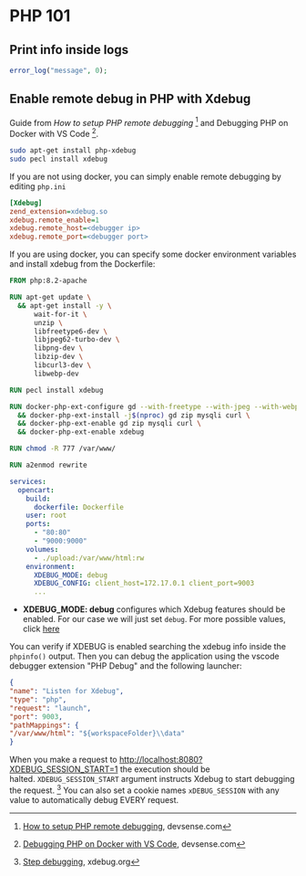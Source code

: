 
# PHP 101
## Print info inside logs

```php
error_log("message", 0);
```

## Enable remote debug in PHP with Xdebug

Guide from *How to setup PHP remote debugging* [^remote-debug-php] and Debugging PHP on Docker with VS Code [^remote-debug-php-docker].

```sh
sudo apt-get install php-xdebug
sudo pecl install xdebug
```

[^remote-debug-php]: [How to setup PHP remote debugging](https://blog.devsense.com/2020/remote-debugging), devsense.com
[^remote-debug-php-docker]: [Debugging PHP on Docker with VS Code](https://blog.devsense.com/2019/debugging-php-on-docker-with-visual-studio-code), devsense.com

If you are not using docker, you can simply enable remote debugging by editing `php.ini`

```ini title:"php.ini"
[Xdebug]
zend_extension=xdebug.so
xdebug.remote_enable=1
xdebug.remote_host=<debugger ip>
xdebug.remote_port=<debugger port>
```

If you are using docker, you can specify some docker environment variables and install xdebug from the Dockerfile:

```Dockerfile title:Dockerfile
FROM php:8.2-apache

RUN apt-get update \
  && apt-get install -y \
      wait-for-it \
      unzip \
      libfreetype6-dev \
      libjpeg62-turbo-dev \
      libpng-dev \
      libzip-dev \
      libcurl3-dev \
	  libwebp-dev

RUN pecl install xdebug

RUN docker-php-ext-configure gd --with-freetype --with-jpeg --with-webp \
  && docker-php-ext-install -j$(nproc) gd zip mysqli curl \
  && docker-php-ext-enable gd zip mysqli curl \
  && docker-php-ext-enable xdebug

RUN chmod -R 777 /var/www/

RUN a2enmod rewrite
```

```yml title:docker-compose.yml
services:
  opencart:
    build: 
      dockerfile: Dockerfile
    user: root
    ports:
      - "80:80"
      - "9000:9000"
    volumes:
      - ./upload:/var/www/html:rw
    environment:
      XDEBUG_MODE: debug
      XDEBUG_CONFIG: client_host=172.17.0.1 client_port=9003
      ...
```

- **XDEBUG_MODE: debug** configures which Xdebug features should be enabled. For our case we will just set `debug`. For more possible values, click [here](https://xdebug.org/docs/step_debug#mode)

You can verify if XDEBUG is enabled searching the xdebug info inside the `phpinfo()` output. Then you can debug the application using the vscode debugger extension "PHP Debug" and the following launcher:
```json title:"launch-xdebug.json"
{
"name": "Listen for Xdebug",
"type": "php",
"request": "launch",
"port": 9003,
"pathMappings": {
"/var/www/html": "${workspaceFolder}\\data"
}
```

When you make a request to [http://localhost:8080?XDEBUG_SESSION_START=1](http://localhost:8080/?XDEBUG_SESSION_START=1) the execution should be halted. `XDEBUG_SESSION_START` argument instructs Xdebug to start debugging the request. [^xdebug-step-debug]
You can also set a cookie names `xDEBUG_SESSION` with any value to automatically debug EVERY request.

[^xdebug-step-debug]: [Step debugging](https://xdebug.org/docs/step_debug), xdebug.org